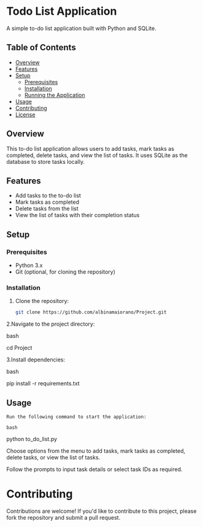 # Todo List Application

A simple to-do list application built with Python and SQLite.

## Table of Contents

- [Overview](#overview)
- [Features](#features)
- [Setup](#setup)
  - [Prerequisites](#prerequisites)
  - [Installation](#installation)
  - [Running the Application](#running-the-application)
- [Usage](#usage)
- [Contributing](#contributing)
- [License](#license)

## Overview

This to-do list application allows users to add tasks, mark tasks as completed, delete tasks, and view the list of tasks. It uses SQLite as the database to store tasks locally.

## Features

- Add tasks to the to-do list
- Mark tasks as completed
- Delete tasks from the list
- View the list of tasks with their completion status

## Setup

### Prerequisites

- Python 3.x
- Git (optional, for cloning the repository)

### Installation

1. Clone the repository:

   ```bash
   git clone https://github.com/albinamaiorano/Project.git

2.Navigate to the project directory:

bash

cd Project

3.Install dependencies:

bash

pip install -r requirements.txt

## Usage

    Run the following command to start the application:

    bash

python to_do_list.py

Choose options from the menu to add tasks, mark tasks as completed, delete tasks, or view the list of tasks.

Follow the prompts to input task details or select task IDs as required.

# Contributing

Contributions are welcome! If you'd like to contribute to this project, please fork the repository and submit a pull request.
